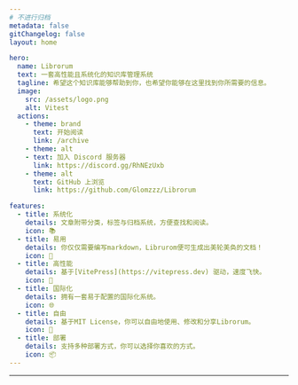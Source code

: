 ```yaml
---
# 不进行归档
metadata: false
gitChangelog: false
layout: home

hero:
  name: Librorum
  text: 一套高性能且系统化的知识库管理系统
  tagline: 希望这个知识库能够帮助到你，也希望你能够在这里找到你所需要的信息。
  image:
    src: /assets/logo.png
    alt: Vitest
  actions:
    - theme: brand
      text: 开始阅读
      link: /archive
    - theme: alt
    - text: 加入 Discord 服务器
      link: https://discord.gg/RhNEzUxb
    - theme: alt
      text: GitHub 上浏览
      link: https://github.com/Glomzzz/Librorum

features:
  - title: 系统化
    details: 文章附带分类，标签与归档系统，方便查找和阅读。
    icon: 📚
  - title: 易用
    details: 你仅仅需要编写markdown，Librurom便可生成出美轮美奂的文档！
    icon: 📝
  - title: 高性能
    details: 基于[VitePress](https://vitepress.dev) 驱动，速度飞快。
    icon: 🚀
  - title: 国际化
    details: 拥有一套易于配置的国际化系统。
    icon: 🌐
  - title: 自由
    details: 基于MIT License，你可以自由地使用、修改和分享Librorum。
    icon: 🍻
  - title: 部署
    details: 支持多种部署方式，你可以选择你喜欢的方式。
    icon: 📦
---
```

---

